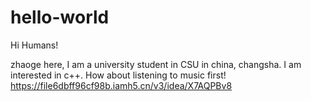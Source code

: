 # hello-world

Hi Humans!

zhaoge here, I am a university student in CSU in china, changsha.
I am interested in c++.
How about listening to music first!
https://file6dbff96cf98b.iamh5.cn/v3/idea/X7AQPBv8
